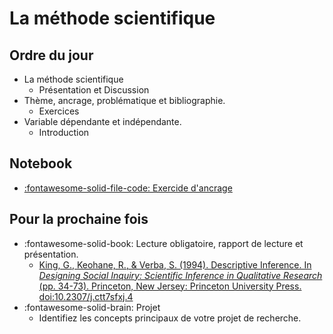 # La méthode scientifique

## Ordre du jour
- La méthode scientifique
    - Présentation et Discussion
- Thème, ancrage, problématique et bibliographie.
    - Exercices
- Variable dépendante et indépendante.
    - Introduction

## Notebook
- [:fontawesome-solid-file-code: Exercide d'ancrage](https://colab.research.google.com/github/mickaeltemporao/methodes/blob/main/materials/01-ancrage.ipynb)

## Pour la prochaine fois
- :fontawesome-solid-book: Lecture obligatoire, rapport de lecture et présentation.
    - [King, G., Keohane, R., & Verba, S. (1994). Descriptive Inference. In *Designing Social Inquiry: Scientific Inference in Qualitative Research* (pp. 34-73). Princeton, New Jersey: Princeton University Press. doi:10.2307/j.ctt7sfxj.4](https://proxy.sciencespobordeaux.fr:5139/document/doi/10.1515/9781400821211-003/pdf)
- :fontawesome-solid-brain: Projet
    - Identifiez les concepts principaux de votre projet de recherche.
